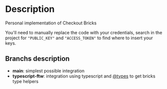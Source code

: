 # Description
Personal implementation of Checkout Bricks

You'll need to manually replace the code with your credentials, search in the project for `"PUBLIC_KEY"` and `"ACCESS_TOKEN"` to find where to insert your keys.

## Branchs description
- **main**: simplest possible integration
- **typescript-ftw**: integration using typescript and [@types](https://github.com/DefinitelyTyped/DefinitelyTyped) to get bricks type helpers